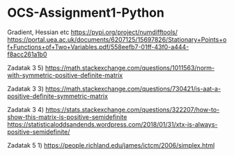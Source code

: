 # OCS-Assignment1-Python

Gradient, Hessian etc
https://pypi.org/project/numdifftools/
https://portal.uea.ac.uk/documents/6207125/15697826/Stationary+Points+of+Functions+of+Two+Variables.pdf/558eefb7-01ff-43f0-a444-f8acc261a1b0


Zadatak 3 5)
https://math.stackexchange.com/questions/1011563/norm-with-symmetric-positive-definite-matrix

Zadatak 3 3)
https://math.stackexchange.com/questions/730421/is-aat-a-positive-definite-symmetric-matrix

Zadatak 3 4)
https://stats.stackexchange.com/questions/322207/how-to-show-this-matrix-is-positive-semidefinite
https://statisticaloddsandends.wordpress.com/2018/01/31/xtx-is-always-positive-semidefinite/


Zadatak 5 1)
https://people.richland.edu/james/ictcm/2006/simplex.html
